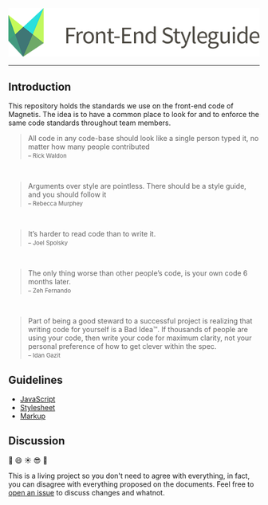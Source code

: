 ![logo](logo.png)

---

## Introduction

This repository holds the standards we use on the front-end code of Magnetis.
The idea is to have a common place to look for and to enforce the same code standards throughout team members.

>All code in any code-base should look like a single person typed it, no matter how many people contributed  
><small>– Rick Waldon</small>

&nbsp;

>Arguments over style are pointless. There should be a style guide, and you should follow it  
><small>– Rebecca Murphey</small>

&nbsp;

>It’s harder to read code than to write it.  
><small>– Joel Spolsky</small>

&nbsp;

>The only thing worse than other people’s code, is your own code 6 months later.  
><small>– Zeh Fernando</small>

&nbsp;

>Part of being a good steward to a successful project is realizing that writing code for yourself is a Bad Idea™. If thousands of people are using your code, then write your code for maximum clarity, not your personal preference of how to get clever within the spec.  
><small>– Idan Gazit</small>

## Guidelines

* [JavaScript](#)
* [Stylesheet](#)
* [Markup](#)

## Discussion

:deciduous_tree: :smile: :sunny: :sunglasses: :tophat:

This is a living project so you don't need to agree with everything, in fact, you can disagree with everything proposed on the documents. Feel free to [open an issue](../../issues) to discuss changes and whatnot.